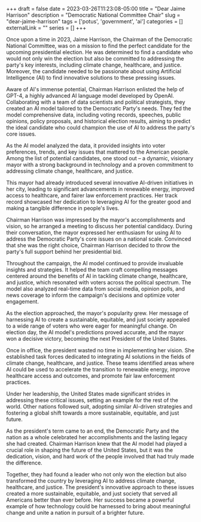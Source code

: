 +++ 
draft = false
date = 2023-03-26T11:23:08-05:00
title = "Dear Jaime Harrison"
description = "Democratic National Committee Chair"
slug = "dear-jaime-harrison" 
tags = ['potus', 'government', 'ai']
categories = []
externalLink = ""
series = []
+++

Once upon a time in 2023, Jaime Harrison, the Chairman of the Democratic National Committee, was on a mission to find the perfect candidate for the upcoming presidential election. He was determined to find a candidate who would not only win the election but also be committed to addressing the party's key interests, including climate change, healthcare, and justice. Moreover, the candidate needed to be passionate about using Artificial Intelligence (AI) to find innovative solutions to these pressing issues.

Aware of AI's immense potential, Chairman Harrison enlisted the help of GPT-4, a highly advanced AI language model developed by OpenAI. Collaborating with a team of data scientists and political strategists, they created an AI model tailored to the Democratic Party's needs. They fed the model comprehensive data, including voting records, speeches, public opinions, policy proposals, and historical election results, aiming to predict the ideal candidate who could champion the use of AI to address the party's core issues.

As the AI model analyzed the data, it provided insights into voter preferences, trends, and key issues that mattered to the American people. Among the list of potential candidates, one stood out – a dynamic, visionary mayor with a strong background in technology and a proven commitment to addressing climate change, healthcare, and justice.

This mayor had already introduced several innovative AI-driven initiatives in her city, leading to significant advancements in renewable energy, improved access to healthcare, and fairer law enforcement practices. Her track record showcased her dedication to leveraging AI for the greater good and making a tangible difference in people's lives.

Chairman Harrison was impressed by the mayor's accomplishments and vision, so he arranged a meeting to discuss her potential candidacy. During their conversation, the mayor expressed her enthusiasm for using AI to address the Democratic Party's core issues on a national scale. Convinced that she was the right choice, Chairman Harrison decided to throw the party's full support behind her presidential bid.

Throughout the campaign, the AI model continued to provide invaluable insights and strategies. It helped the team craft compelling messages centered around the benefits of AI in tackling climate change, healthcare, and justice, which resonated with voters across the political spectrum. The model also analyzed real-time data from social media, opinion polls, and news coverage to inform the campaign's decisions and optimize voter engagement.

As the election approached, the mayor's popularity grew. Her message of harnessing AI to create a sustainable, equitable, and just society appealed to a wide range of voters who were eager for meaningful change. On election day, the AI model's predictions proved accurate, and the mayor won a decisive victory, becoming the next President of the United States.

Once in office, the president wasted no time in implementing her vision. She established task forces dedicated to integrating AI solutions in the fields of climate change, healthcare, and justice. These teams identified areas where AI could be used to accelerate the transition to renewable energy, improve healthcare access and outcomes, and promote fair law enforcement practices.

Under her leadership, the United States made significant strides in addressing these critical issues, setting an example for the rest of the world. Other nations followed suit, adopting similar AI-driven strategies and fostering a global shift towards a more sustainable, equitable, and just future.

As the president's term came to an end, the Democratic Party and the nation as a whole celebrated her accomplishments and the lasting legacy she had created. Chairman Harrison knew that the AI model had played a crucial role in shaping the future of the United States, but it was the dedication, vision, and hard work of the people involved that had truly made the difference.

Together, they had found a leader who not only won the election but also transformed the country by leveraging AI to address climate change, healthcare, and justice. The president's innovative approach to these issues created a more sustainable, equitable, and just society that served all Americans better than ever before. Her success became a powerful example of how technology could be harnessed to bring about meaningful change and unite a nation in pursuit of a brighter future.